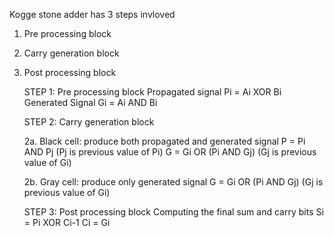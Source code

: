 Kogge stone adder has 3 steps invloved
1. Pre processing block
2. Carry generation block
3. Post processing block

    STEP 1:  Pre processing block
    Propagated signal Pi = Ai XOR Bi
    Generated Signal Gi = Ai AND Bi

    STEP 2:  Carry generation block
   
    2a. Black cell: produce both propagated and generated signal
        P = Pi AND Pj (Pj is previous value of Pi)
        G = Gi OR (Pi AND Gj) (Gj is previous value of Gi)

    2b. Gray cell: produce only generated signal
         G = Gi OR (Pi AND Gj) (Gj is previous value of Gi)

    STEP 3: Post processing block
    Computing the final sum and carry bits
        Si = Pi XOR Ci-1
        Ci = Gi

